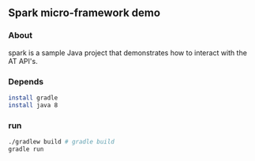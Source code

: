 ## Spark micro-framework demo


### About

spark is a sample Java project that demonstrates how to interact with the AT API's.


### Depends

```bash
install gradle
install java 8
```

### run

```bash
./gradlew build # gradle build
gradle run
```
